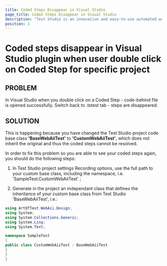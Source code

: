 ```yaml
---
title: Coded Steps Disappear in Visual Studio
page_title: Coded Steps Disappear in Visual Studio
description: "Test Studio is an innovative and easy-to-use automated web, WPF and load testing solution. Test Studio tests support essential technologies like ASP.NET AJAX, Silverlight, PHP and MVC. HTML5, Testing framework, functional testing, performance testing, load testing, exploratory testing, manual testing."
position: 1
---
```

# Coded steps disappear in Visual Studio plugin when user double click on Coded Step for specific project

## PROBLEM

In Visual Studio when you double click on a Coded Step - code-behind file is opened successfully. Switch back to .tstest tab - steps are disappeared.

## SOLUTION

This is happening because you have changed the Test Studio project code base class **'BaseWebAiiTest'** to **'CustomWebAiiTest'**, which does not inherit the original and thus the coded steps cannot be resolved. 

In order to fix this problem so you are able to see your coded steps again, you should do the following steps:


1. In Test Studio project settings Recording options, use the full path to your custom base class, including the namespace, i.e. 'SampleTest.CustomWebAiiTest' ;

2. Generate in the project an independant class that defines the inheritance of your custom base class from Test Studio 'BaseWebAiiTest', i.e.:

```C#
using ArtOfTest.WebAii.Design;
using System;
using System.Collections.Generic;
using System.Linq;
using System.Text;

namespace SampleTest
{
public class CustomWebAiiTest : BaseWebAiiTest
{
}
}
```

